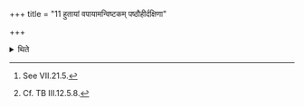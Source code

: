 +++
title = "11 हुतायां वपायामन्विष्टकम् पष्ठौहीर्दक्षिणा"

+++

<details><summary>थिते</summary>

11. After the omentum is offered,[^1] (the sacrificer) gives to the priests as many four-yeared cows as many are the bricks (as gifts).[^2]  

[^1]: See VII.21.5.  

[^2]: Cf. TB III.12.5.8.  
</details>
